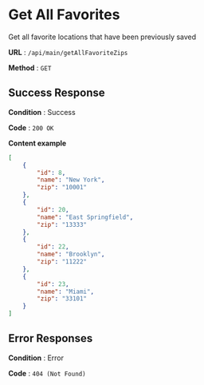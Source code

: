 # Get All Favorites

Get all favorite locations that have been previously saved

**URL** : `/api/main/getAllFavoriteZips`

**Method** : `GET`

## Success Response

**Condition** : Success

**Code** : `200 OK`

**Content example**

```json
[
    {
        "id": 8,
        "name": "New York",
        "zip": "10001"
    },
    {
        "id": 20,
        "name": "East Springfield",
        "zip": "13333"
    },
    {
        "id": 22,
        "name": "Brooklyn",
        "zip": "11222"
    },
    {
        "id": 23,
        "name": "Miami",
        "zip": "33101"
    }
]
```

## Error Responses

**Condition** : Error

**Code** : `404 (Not Found)`

